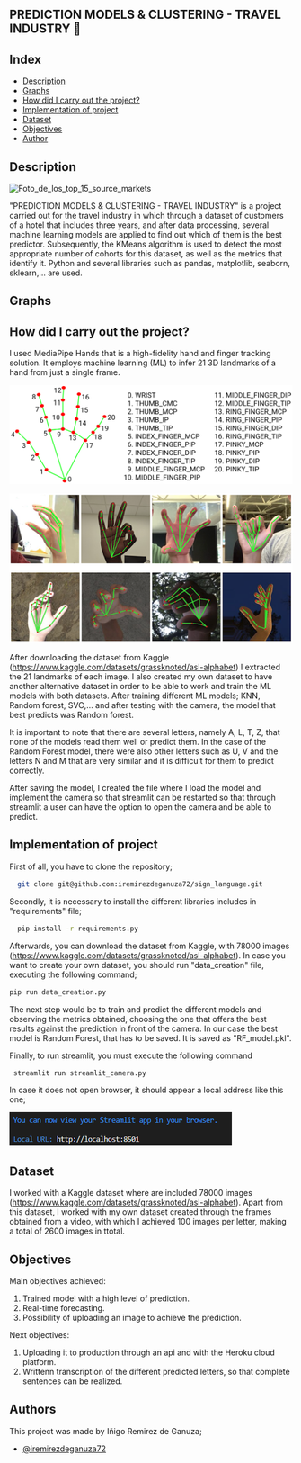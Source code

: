 ## PREDICTION MODELS & CLUSTERING - TRAVEL INDUSTRY   🏨
                                

##  Index

- [Description](#Description)
- [Graphs](#Graphs)
- [How did I carry out the project?](#How-did-I-carry-out-the-project)
- [Implementation of project](#Implementation-of-project)
- [Dataset](#Dataset)
- [Objectives](#Objectives)
- [Author](#Author)

##  Description

![Foto_de_los_top_15_source_markets](https://raw.githubusercontent.com/iremirezdeganuza72/Cohort_Analysis/main/pictures/market.jpg)

"PREDICTION MODELS & CLUSTERING - TRAVEL INDUSTRY" is a project carried out for the travel industry in which through a dataset of customers of a hotel that includes three years, and after data processing, several machine learning models are applied to find out which of them is the best predictor. Subsequently, the KMeans algorithm is used to detect the most appropriate number of cohorts for this dataset, as well as the metrics that identify it.  Python and several libraries such as pandas, matplotlib, seaborn, sklearn,... are used.

## Graphs

## How did I carry out the project?

I used MediaPipe Hands that is a high-fidelity hand and finger tracking solution.
It employs machine learning (ML) to infer 21 3D landmarks of a hand from just a single frame.

![MediaPipe landmarks](https://raw.githubusercontent.com/iremirezdeganuza72/sign_language/main/Imagenes/hand_landmarks.png)

![MediaPipe real hands](https://raw.githubusercontent.com/iremirezdeganuza72/sign_language/main/Imagenes/hand_landmarks_2.png)

After downloading the dataset from Kaggle (https://www.kaggle.com/datasets/grassknoted/asl-alphabet) I extracted the 21 landmarks 
of each image. I also created my own dataset to have another alternative dataset in order to be able to work and train the ML models with both datasets.
After training different ML models; KNN, Random forest, SVC,... and after testing with the camera, the model that best predicts was Random forest.

It is important to note that there are several letters, namely A, L, T, Z, that none of the models read them well or predict them. 
In the case of the Random Forest model, there were also other letters such as U, V and the letters N and M that are very similar and it is difficult for them to predict correctly.

After saving the model, I created the file where I load the model and implement the camera so that streamlit can be restarted so that through streamlit a user can have the option to open the camera and be able to predict.

## Implementation of project

First of all, you have to clone the repository;

```bash
  git clone git@github.com:iremirezdeganuza72/sign_language.git
```

Secondly, it is necessary to install the different libraries includes in "requirements" file;

```bash
  pip install -r requirements.py
```

Afterwards, you can download the dataset from Kaggle, with 78000 images (https://www.kaggle.com/datasets/grassknoted/asl-alphabet).
In case you want to create your own dataset, you should run "data_creation" file, executing the following command;

```bash
pip run data_creation.py
```

The next step would be to train and predict the different models and observing the metrics obtained, choosing the one that offers the best results against the prediction in front of the camera. 
In our case the best model is Random Forest, that has to be saved. It is saved as "RF_model.pkl".

Finally, to run streamlit, you must execute the following command

```bash
 streamlit run streamlit_camera.py
```

In case it does not open browser, it should appear a local address like this one;

![localhost](https://raw.githubusercontent.com/iremirezdeganuza72/sign_language/main/Imagenes/localhost.png)


## Dataset

I worked with a Kaggle dataset where are included 78000 images (https://www.kaggle.com/datasets/grassknoted/asl-alphabet).
Apart from this dataset, I worked with my own dataset created through the frames obtained from a video, with which I achieved 100 images per letter, making a total of 2600 images in ttotal. 
## Objectives
Main objectives achieved:

1. Trained model with a high level of prediction.
2. Real-time forecasting.
3. Possibility of uploading an image to achieve the prediction.

Next objectives:

1. Uploading it to production through an api and with the Heroku cloud platform.
2. Writtenn transcription of the different predicted letters, so that complete sentences can be realized.

## Authors

This project was made by Iñigo Remirez de Ganuza;

- [@iremirezdeganuza72](https://github.com/iremirezdeganuza72/sign_language)